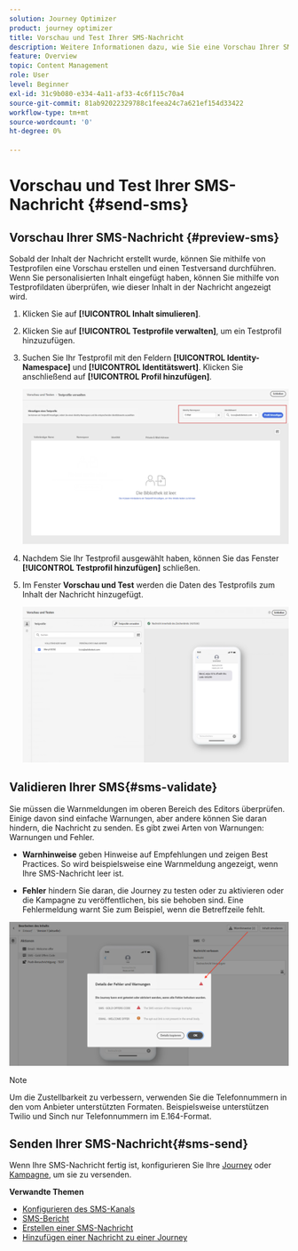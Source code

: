 ```yaml
---
solution: Journey Optimizer
product: journey optimizer
title: Vorschau und Test Ihrer SMS-Nachricht
description: Weitere Informationen dazu, wie Sie eine Vorschau Ihrer SMS-Nachricht in Journey Optimizer anzeigen und einen Testversand durchführen können.
feature: Overview
topic: Content Management
role: User
level: Beginner
exl-id: 31c9b080-e334-4a11-af33-4c6f115c70a4
source-git-commit: 81ab92022329788c1feea24c7a621ef154d33422
workflow-type: tm+mt
source-wordcount: '0'
ht-degree: 0%

---
```


# Vorschau und Test Ihrer SMS-Nachricht {#send-sms}

## Vorschau Ihrer SMS-Nachricht {#preview-sms}

Sobald der Inhalt der Nachricht erstellt wurde, können Sie mithilfe von Testprofilen eine Vorschau erstellen und einen Testversand durchführen. Wenn Sie personalisierten Inhalt eingefügt haben, können Sie mithilfe von Testprofildaten überprüfen, wie dieser Inhalt in der Nachricht angezeigt wird.

1. Klicken Sie auf **[!UICONTROL Inhalt simulieren]**.

1. Klicken Sie auf **[!UICONTROL Testprofile verwalten]**, um ein Testprofil hinzuzufügen.

1. Suchen Sie Ihr Testprofil mit den Feldern **[!UICONTROL Identity-Namespace]** und **[!UICONTROL Identitätswert]**. Klicken Sie anschließend auf **[!UICONTROL Profil hinzufügen]**.

   ![](assets/sms_preview_3.png)

1. Nachdem Sie Ihr Testprofil ausgewählt haben, können Sie das Fenster **[!UICONTROL Testprofil hinzufügen]** schließen.

1. Im Fenster **Vorschau und Test** werden die Daten des Testprofils zum Inhalt der Nachricht hinzugefügt.

   ![](assets/sms_preview_2.png)


## Validieren Ihrer SMS{#sms-validate}

Sie müssen die Warnmeldungen im oberen Bereich des Editors überprüfen. Einige davon sind einfache Warnungen, aber andere können Sie daran hindern, die Nachricht zu senden. Es gibt zwei Arten von Warnungen: Warnungen und Fehler.

* **Warnhinweise** geben Hinweise auf Empfehlungen und zeigen Best Practices. So wird beispielsweise eine Warnmeldung angezeigt, wenn Ihre SMS-Nachricht leer ist.

* **Fehler** hindern Sie daran, die Journey zu testen oder zu aktivieren oder die Kampagne zu veröffentlichen, bis sie behoben sind. Eine Fehlermeldung warnt Sie zum Beispiel, wenn die Betreffzeile fehlt.

![](assets/sms-alert-button.png)

>[!NOTE]
>
> Um die Zustellbarkeit zu verbessern, verwenden Sie die Telefonnummern in den vom Anbieter unterstützten Formaten. Beispielsweise unterstützen Twilio und Sinch nur Telefonnummern im E.164-Format.

## Senden Ihrer SMS-Nachricht{#sms-send}

Wenn Ihre SMS-Nachricht fertig ist, konfigurieren Sie Ihre [Journey](../building-journeys/journey-gs.md) oder [Kampagne](../campaigns/create-campaign.md), um sie zu versenden.

**Verwandte Themen**

* [Konfigurieren des SMS-Kanals](sms-configuration.md)
* [SMS-Bericht](../reports/journey-global-report.md#sms-global)
* [Erstellen einer SMS-Nachricht](create-sms.md)
* [Hinzufügen einer Nachricht zu einer Journey](../building-journeys/journeys-message.md)
